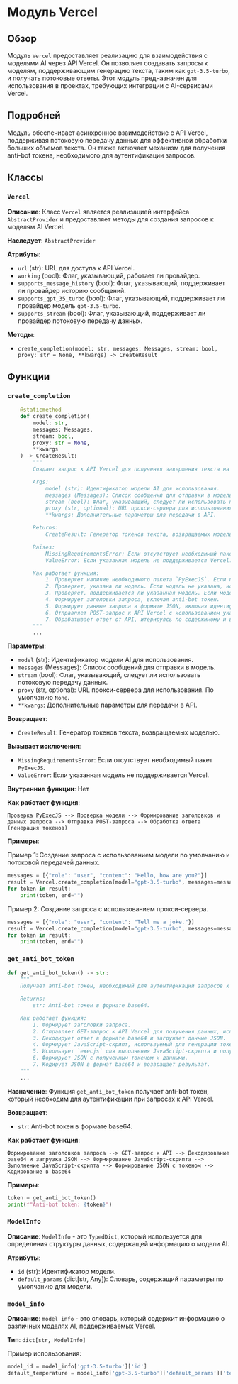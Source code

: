 # Модуль Vercel

## Обзор

Модуль `Vercel` предоставляет реализацию для взаимодействия с моделями AI через API Vercel. Он позволяет создавать запросы к моделям, поддерживающим генерацию текста, таким как `gpt-3.5-turbo`, и получать потоковые ответы. Этот модуль предназначен для использования в проектах, требующих интеграции с AI-сервисами Vercel.

## Подробней

Модуль обеспечивает асинхронное взаимодействие с API Vercel, поддерживая потоковую передачу данных для эффективной обработки больших объемов текста. Он также включает механизм для получения anti-bot токена, необходимого для аутентификации запросов.

## Классы

### `Vercel`

**Описание**: Класс `Vercel` является реализацией интерфейса `AbstractProvider` и предоставляет методы для создания запросов к моделям AI Vercel.

**Наследует**: `AbstractProvider`

**Атрибуты**:
- `url` (str): URL для доступа к API Vercel.
- `working` (bool): Флаг, указывающий, работает ли провайдер.
- `supports_message_history` (bool): Флаг, указывающий, поддерживает ли провайдер историю сообщений.
- `supports_gpt_35_turbo` (bool): Флаг, указывающий, поддерживает ли провайдер модель `gpt-3.5-turbo`.
- `supports_stream` (bool): Флаг, указывающий, поддерживает ли провайдер потоковую передачу данных.

**Методы**:

- `create_completion(model: str, messages: Messages, stream: bool, proxy: str = None, **kwargs) -> CreateResult`

## Функции

### `create_completion`

```python
    @staticmethod
    def create_completion(
        model: str,
        messages: Messages,
        stream: bool,
        proxy: str = None,
        **kwargs
    ) -> CreateResult:
        """
        Создает запрос к API Vercel для получения завершения текста на основе предоставленных параметров.

        Args:
            model (str): Идентификатор модели AI для использования.
            messages (Messages): Список сообщений для отправки в модель.
            stream (bool): Флаг, указывающий, следует ли использовать потоковую передачу данных.
            proxy (str, optional): URL прокси-сервера для использования. По умолчанию `None`.
            **kwargs: Дополнительные параметры для передачи в API.

        Returns:
            CreateResult: Генератор токенов текста, возвращаемых моделью.

        Raises:
            MissingRequirementsError: Если отсутствует необходимый пакет `PyExecJS`.
            ValueError: Если указанная модель не поддерживается Vercel.

        Как работает функция:
            1. Проверяет наличие необходимого пакета `PyExecJS`. Если пакет отсутствует, вызывает исключение `MissingRequirementsError`.
            2. Проверяет, указана ли модель. Если модель не указана, использует модель `gpt-3.5-turbo` по умолчанию.
            3. Проверяет, поддерживается ли указанная модель. Если модель не поддерживается, вызывает исключение `ValueError`.
            4. Формирует заголовки запроса, включая anti-bot токен.
            5. Формирует данные запроса в формате JSON, включая идентификатор модели, сообщения и дополнительные параметры.
            6. Отправляет POST-запрос к API Vercel с использованием указанных заголовков, данных и параметров потоковой передачи.
            7. Обрабатывает ответ от API, итерируясь по содержимому и возвращая каждый токен текста.
        """
        ...
```

**Параметры**:

- `model` (str): Идентификатор модели AI для использования.
- `messages` (Messages): Список сообщений для отправки в модель.
- `stream` (bool): Флаг, указывающий, следует ли использовать потоковую передачу данных.
- `proxy` (str, optional): URL прокси-сервера для использования. По умолчанию `None`.
- `**kwargs`: Дополнительные параметры для передачи в API.

**Возвращает**:

- `CreateResult`: Генератор токенов текста, возвращаемых моделью.

**Вызывает исключения**:

- `MissingRequirementsError`: Если отсутствует необходимый пакет `PyExecJS`.
- `ValueError`: Если указанная модель не поддерживается Vercel.

**Внутренние функции**: Нет

**Как работает функция**:

```
Проверка PyExecJS --> Проверка модели --> Формирование заголовков и данных запроса --> Отправка POST-запроса --> Обработка ответа (генерация токенов)
```

**Примеры**:

Пример 1: Создание запроса с использованием модели по умолчанию и потоковой передачей данных.

```python
messages = [{"role": "user", "content": "Hello, how are you?"}]
result = Vercel.create_completion(model="gpt-3.5-turbo", messages=messages, stream=True)
for token in result:
    print(token, end="")
```

Пример 2: Создание запроса с использованием прокси-сервера.

```python
messages = [{"role": "user", "content": "Tell me a joke."}]
result = Vercel.create_completion(model="gpt-3.5-turbo", messages=messages, stream=True, proxy="http://your_proxy:8080")
for token in result:
    print(token, end="")
```

### `get_anti_bot_token`

```python
def get_anti_bot_token() -> str:
    """
    Получает anti-bot токен, необходимый для аутентификации запросов к API Vercel.

    Returns:
        str: Anti-bot токен в формате base64.

    Как работает функция:
        1. Формирует заголовки запроса.
        2. Отправляет GET-запрос к API Vercel для получения данных, используемых для генерации токена.
        3. Декодирует ответ в формате base64 и загружает данные JSON.
        4. Формирует JavaScript-скрипт, используемый для генерации токена.
        5. Использует `execjs` для выполнения JavaScript-скрипта и получения токена.
        6. Формирует JSON с полученным токеном и данными.
        7. Кодирует JSON в формат base64 и возвращает результат.
    """
    ...
```

**Назначение**:
Функция `get_anti_bot_token` получает anti-bot токен, который необходим для аутентификации при запросах к API Vercel.

**Возвращает**:
- `str`: Anti-bot токен в формате base64.

**Как работает функция**:

```
Формирование заголовков запроса --> GET-запрос к API --> Декодирование base64 и загрузка JSON --> Формирование JavaScript-скрипта --> Выполнение JavaScript-скрипта --> Формирование JSON с токеном --> Кодирование в base64
```

**Примеры**:

```python
token = get_anti_bot_token()
print(f"Anti-bot token: {token}")
```

### `ModelInfo`

**Описание**: `ModelInfo` - это `TypedDict`, который используется для определения структуры данных, содержащей информацию о модели AI.

**Атрибуты**:
- `id` (str): Идентификатор модели.
- `default_params` (dict[str, Any]): Словарь, содержащий параметры по умолчанию для модели.

### `model_info`

**Описание**: `model_info` - это словарь, который содержит информацию о различных моделях AI, поддерживаемых Vercel.

**Тип**: `dict[str, ModelInfo]`

Пример использования:

```python
model_id = model_info['gpt-3.5-turbo']['id']
default_temperature = model_info['gpt-3.5-turbo']['default_params']['temperature']
```